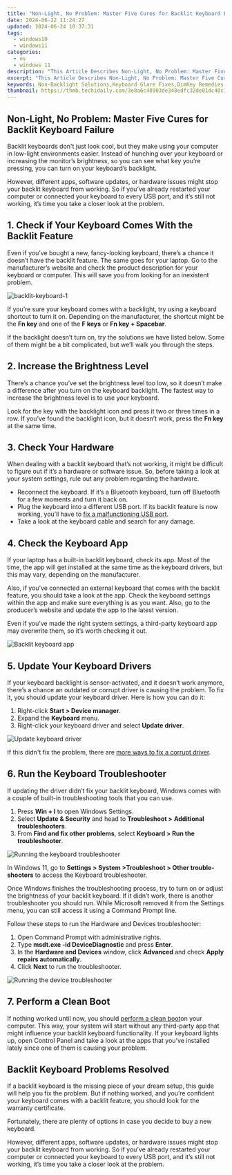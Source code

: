 ```yaml
---
title: "Non-Light, No Problem: Master Five Cures for Backlit Keyboard Failure"
date: 2024-06-22 11:24:27
updated: 2024-06-24 10:37:31
tags:
  - windows10
  - windows11
categories:
  - os
  - windows 11
description: "This Article Describes Non-Light, No Problem: Master Five Cures for Backlit Keyboard Failure"
excerpt: "This Article Describes Non-Light, No Problem: Master Five Cures for Backlit Keyboard Failure"
keywords: Non-Backlight Solutions,Keyboard Glare Fixes,DimKey Remedies,DarkBurn Prevention,Brightness Freeze Cure,LowLight Keying,AmbientLight Adjustment
thumbnail: https://thmb.techidaily.com/3e8a6c48903de348edfc32de01dc40c1bc954d345539201fb129df4e83ad3d30.jpg
---
```


## Non-Light, No Problem: Master Five Cures for Backlit Keyboard Failure

 Backlit keyboards don't just look cool, but they make using your computer in low-light environments easier. Instead of hunching over your keyboard or increasing the monitor’s brightness, so you can see what key you’re pressing, you can turn on your keyboard’s backlight.

 However, different apps, software updates, or hardware issues might stop your backlit keyboard from working. So if you’ve already restarted your computer or connected your keyboard to every USB port, and it’s still not working, it’s time you take a closer look at the problem.

## 1\. Check if Your Keyboard Comes With the Backlit Feature

 Even if you’ve bought a new, fancy-looking keyboard, there’s a chance it doesn’t have the backlit feature. The same goes for your laptop. Go to the manufacturer’s website and check the product description for your keyboard or computer. This will save you from looking for an inexistent problem.

![backlit-keyboard-1](https://static1.makeuseofimages.com/wordpress/wp-content/uploads/2023/05/backlit-keyboard-1.jpg)

 If you’re sure your keyboard comes with a backlight, try using a keyboard shortcut to turn it on. Depending on the manufacturer, the shortcut might be the **Fn key** and one of the **F keys** or **Fn key + Spacebar**.

 If the backlight doesn’t turn on, try the solutions we have listed below. Some of them might be a bit complicated, but we’ll walk you through the steps.

## 2\. Increase the Brightness Level

 There’s a chance you’ve set the brightness level too low, so it doesn’t make a difference after you turn on the keyboard backlight. The fastest way to increase the brightness level is to use your keyboard.

 Look for the key with the backlight icon and press it two or three times in a row. If you’ve found the backlight icon, but it doesn’t work, press the **Fn key** at the same time.

## 3\. Check Your Hardware

 When dealing with a backlit keyboard that’s not working, it might be difficult to figure out if it’s a hardware or software issue. So, before taking a look at your system settings, rule out any problem regarding the hardware.

* Reconnect the keyboard. If it’s a Bluetooth keyboard, turn off Bluetooth for a few moments and turn it back on.
* Plug the keyboard into a different USB port. If its backlit feature is now working, you’ll have to [fix a malfunctioning USB port](https://www.makeuseof.com/tag/dead-usb-port-heres-how-to-diagnose-and-fix-it/).
* Take a look at the keyboard cable and search for any damage.

## 4\. Check the Keyboard App

 If your laptop has a built-in backlit keyboard, check its app. Most of the time, the app will get installed at the same time as the keyboard drivers, but this may vary, depending on the manufacturer.

 Also, if you’ve connected an external keyboard that comes with the backlit feature, you should take a look at the app. Check the keyboard settings within the app and make sure everything is as you want. Also, go to the producer’s website and update the app to the latest version.

 Even if you’ve made the right system settings, a third-party keyboard app may overwrite them, so it’s worth checking it out.

![Backlit keyboard app](https://static1.makeuseofimages.com/wordpress/wp-content/uploads/2022/11/keyboard-app-1.jpg)

## 5\. Update Your Keyboard Drivers

 If your keyboard backlight is sensor-activated, and it doesn’t work anymore, there’s a chance an outdated or corrupt driver is causing the problem. To fix it, you should update your keyboard driver. Here is how you can do it:

1. Right-click **Start > Device manager**.
2. Expand the **Keyboard** menu.
3. Right-click your keyboard driver and select **Update driver**.

![Update keyboard driver](https://static1.makeuseofimages.com/wordpress/wp-content/uploads/2022/11/update-keyboard-driver-1.jpg)

 If this didn't fix the problem, there are [more ways to fix a corrupt driver](http://www.makeuseof.com/how-to-fix-corrupt-drivers-on-windows-10/).

## 6\. Run the Keyboard Troubleshooter

 If updating the driver didn’t fix your backlit keyboard, Windows comes with a couple of built-in troubleshooting tools that you can use.

1. Press **Win + I** to open Windows Settings.
2. Select **Update & Security** and head to **Troubleshoot >** **Additional troubleshooters**.
3. From **Find and fix other problems**, select **Keyboard > Run the troubleshooter**.

![Running the keyboard troubleshooter](https://static1.makeuseofimages.com/wordpress/wp-content/uploads/2022/11/keyboard-troubleshooter-1.jpg)

 In Windows 11, go to **Settings > System >Troubleshoot > Other trouble-shooters** to access the Keyboard troubleshooter.

 Once Windows finishes the troubleshooting process, try to turn on or adjust the brightness of your backlit keyboard. If it didn’t work, there is another troubleshooter you should run. While Microsoft removed it from the Settings menu, you can still access it using a Command Prompt line.

 Follow these steps to run the Hardware and Devices troubleshooter:

1. Open Command Prompt with administrative rights.
2. Type **msdt.exe -id DeviceDiagnostic** and press **Enter**.
3. In the **Hardware and Devices** window, click **Advanced** and check **Apply repairs automatically**.
4. Click **Next** to run the troubleshooter.

![Running the device troubleshooter](https://static1.makeuseofimages.com/wordpress/wp-content/uploads/2022/11/device-troubleshooter-1.jpg)

## 7\. Perform a Clean Boot

 If nothing worked until now, you should [perform a clean boot](https://www.makeuseof.com/how-perform-clean-boot-windows-10/)on your computer. This way, your system will start without any third-party app that might influence your backlit keyboard functionality. If your keyboard lights up, open Control Panel and take a look at the apps that you’ve installed lately since one of them is causing your problem.

## Backlit Keyboard Problems Resolved

 If a backlit keyboard is the missing piece of your dream setup, this guide will help you fix the problem. But if nothing worked, and you’re confident your keyboard comes with a backlit feature, you should look for the warranty certificate.

 Fortunately, there are plenty of options in case you decide to buy a new keyboard.

 However, different apps, software updates, or hardware issues might stop your backlit keyboard from working. So if you’ve already restarted your computer or connected your keyboard to every USB port, and it’s still not working, it’s time you take a closer look at the problem.
